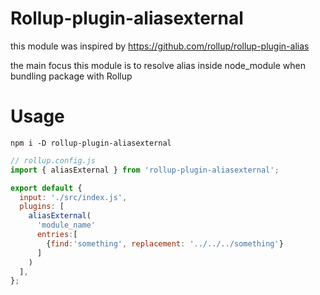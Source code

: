# Rollup-plugin-aliasexternal

this module was inspired by https://github.com/rollup/rollup-plugin-alias

the main focus this module is to resolve alias inside node_module when bundling package with Rollup

# Usage

```shell
npm i -D rollup-plugin-aliasexternal
```

```javascript
// rollup.config.js
import { aliasExternal } from 'rollup-plugin-aliasexternal';

export default {
  input: './src/index.js',
  plugins: [
    aliasExternal(
      'module_name'
      entries:[
        {find:'something', replacement: '../../../something'}
      ]
    )
  ],
};
```